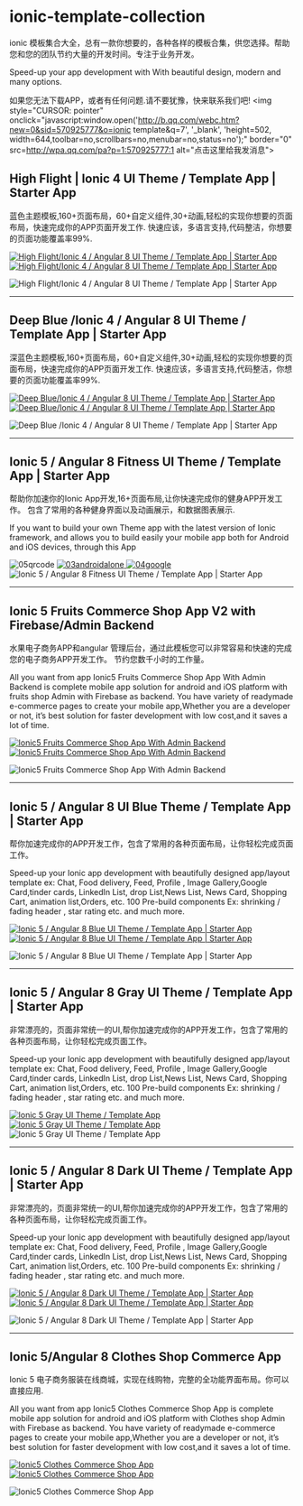 # ionic-template-collection
ionic 模板集合大全，总有一款你想要的，各种各样的模板合集，供您选择。帮助您和您的团队节约大量的开发时间。专注于业务开发。
<p>Speed-up your app development with With beautiful design, modern and many options.</p>

如果您无法下载APP，或者有任何问题.请不要犹豫，快来联系我们吧!
<img style="CURSOR: pointer"
     onclick="javascript:window.open('http://b.qq.com/webc.htm?new=0&sid=570925777&o=ionic template&q=7', '_blank', 'height=502, width=644,toolbar=no,scrollbars=no,menubar=no,status=no');"
     border="0" src=http://wpa.qq.com/pa?p=1:570925777:1 alt="点击这里给我发消息">


## High Flight | Ionic 4 UI Theme / Template App | Starter App
蓝色主题模板,160+页面布局，60+自定义组件,30+动画,轻松的实现你想要的页面布局，快速完成你的APP页面开发工作.
快速应该，多语言支持,代码整洁，你想要的页面功能覆盖率99%.

<p>
    <a href="http://bit.ly/2sLLMeI" target="_blank">
        <img src="https://i.ibb.co/tBZ9p2t/high-flight-qrcodeandroid.jpg"
             alt="High Flight/Ionic 4 / Angular 8 UI Theme / Template App | Starter App" border="0">
    </a>
    <a href="http://bit.ly/3aowTQt"
       target="_blank">
        <img src="https://i.ibb.co/bBB51HW/high-flight-qrcodegoogle.jpg"
             alt="High Flight/Ionic 4 / Angular 8 UI Theme / Template App | Starter App" border="0">
    </a>
</p>
<img src="https://i.ibb.co/q04g1F4/high-main.gif"
     alt="High Flight/Ionic 4 / Angular 8 UI Theme / Template App | Starter App" border="0">


----------------------------------------------------------------------------------------------------

## Deep Blue /Ionic 4 / Angular 8 UI Theme / Template App | Starter App
深蓝色主题模板,160+页面布局，60+自定义组件,30+动画,轻松的实现你想要的页面布局，快速完成你的APP页面开发工作.
快速应该，多语言支持,代码整洁，你想要的页面功能覆盖率99%.
<p>
    <a href="http://bit.ly/2v6ubil" target="_blank">
        <img src="https://i.ibb.co/GP3BPQ0/deepblue-qrcodeandroid.jpg"
             alt="Deep Blue/Ionic 4 / Angular 8 UI Theme / Template App | Starter App" border="0">
    </a>
    <a href="http://bit.ly/2GaFRTm"
       target="_blank">
        <img src="https://i.ibb.co/5WJjXMh/deepblue-qrcodegoogle.jpg"
             alt="Deep Blue/Ionic 4 / Angular 8 UI Theme / Template App | Starter App" border="0">
    </a>
</p>

<img src="https://i.ibb.co/NxYd3QD/deep-demo.gif"
     alt="Deep Blue /Ionic 4 / Angular 8 UI Theme / Template App | Starter App" border="0">

----------------------------------------------------------------------------------------------------
## Ionic 5 / Angular 8 Fitness UI Theme / Template App | Starter App
帮助你加速你的Ionic App开发,16+页面布局,让你快速完成你的健身APP开发工作。
包含了常用的各种健身界面以及动画展示，和数据图表展示.
<p>If you want to build your own Theme app with the latest version of Ionic framework, and allows you to build easily
    your mobile app both for Android and iOS devices, through this App</p>

<img src="https://i.ibb.co/cb8tyZS/05qrcode.jpg" alt="05qrcode" border="0">
<a href="http://bit.ly/35OGI7r" target="_blank">
    <img src="https://i.ibb.co/6tCxHJK/03androidalone.jpg" alt="03androidalone" border="0">
</a>
<a href="https://play.google.com/store/apps/details?id=io.ionic.com.start_easyfit_myApp990004" target="_blank">
    <img src="https://i.ibb.co/R6kbJms/04google.jpg" alt="04google" border="0">
</a>
<img alt="Ionic 5 / Angular 8 Fitness UI Theme / Template App | Starter App"
     src="https://i.ibb.co/Pmpb4WV/previewdemo.gif"/>

----------------------------------------------------------------------------------------------------
## Ionic 5 Fruits Commerce Shop App V2 with Firebase/Admin Backend
水果电子商务APP和angular 管理后台，通过此模板您可以非常容易和快速的完成您的电子商务APP开发工作。
节约您数千小时的工作量。
<p>All you want from app Ionic5 Fruits Commerce Shop App With Admin Backend is complete mobile app solution for
    android and iOS
    platform
    with fruits shop Admin with Firebase as backend. You have variety of readymade e-commerce pages to create
    your
    mobile app,Whether you are a developer or not, it’s best solution for faster development with low cost,and
    it saves a lot of time.</p>

<p>
    <a href="http://bit.ly/2tNE2ZI" target="_blank">
        <img src="https://i.ibb.co/JKsZCnH/qrcodeandroid.jpg" alt="Ionic5 Fruits Commerce Shop App With Admin Backend "
             border="0">
    </a>
    <a href="http://bit.ly/35J9fuj" target="_blank">
        <img src="https://i.ibb.co/Kmh8q7F/qrcodegoogle.jpg" alt="Ionic5 Fruits Commerce Shop App With Admin Backend "
             border="0">
    </a>
</p>
<img src="https://i.ibb.co/Ss4PwsB/previewdemo.gif" alt="Ionic5 Fruits Commerce Shop App With Admin Backend "
     border="0">

----------------------------------------------------------------------------------------------------
## Ionic 5 / Angular 8 UI Blue Theme / Template App | Starter App
<p>帮你加速完成你的APP开发工作，包含了常用的各种页面布局，让你轻松完成页面工作。</p>
<p>Speed-up your Ionic app development with beautifully designed app/layout template ex: Chat, Food delivery, Feed,
    Profile , Image Gallery,Google Card,tinder cards, LinkedIn List, drop List,News List, News Card, Shopping Cart,
    animation list,Orders, etc. 100 Pre-build components Ex: shrinking / fading header , star rating etc. and much
    more.</p>
<p>
    <a href="http://bit.ly/2MxB9mt" target="_blank">
        <img src="https://i.ibb.co/6Bfh4Jd/03android.jpg"
             alt="Ionic 5 / Angular 8 Blue UI Theme / Template App | Starter App" border="0">
    </a>
    <a href="https://play.google.com/store/apps/details?id=io.ionic.com.start_template_blue_myApp990004"
       target="_blank">
        <img src="https://i.ibb.co/qdC6HNd/qrcodegoogle.jpg"
             alt="Ionic 5 / Angular 8 Blue UI Theme / Template App | Starter App" border="0">
    </a>
</p>
<img src="https://i.ibb.co/Gs4PtZd/previewdemo.gif" alt="Ionic 5 / Angular 8 Blue UI Theme / Template App | Starter App"
     border="0">

----------------------------------------------------------------------------------------------------
## Ionic 5 / Angular 8 Gray UI Theme / Template App | Starter App
<p>非常漂亮的，页面非常统一的UI,帮你加速完成你的APP开发工作，包含了常用的各种页面布局，让你轻松完成页面工作。</p>
<p>Speed-up your Ionic app development with beautifully designed app/layout template ex: Chat, Food delivery, Feed,
    Profile , Image Gallery,Google Card,tinder cards, LinkedIn List, drop List,News List, News Card, Shopping Cart,
    animation list,Orders, etc. 100 Pre-build components Ex: shrinking / fading header , star rating etc. and much
    more.</p>
<a href="http://bit.ly/2EJGMJK" target="_blank">
    <img src="https://i.ibb.co/8Pm0FHP/qrcodeandroid.jpg"
         alt="Ionic 5 Gray UI Theme / Template App" border="0">
</a>
<a href="https://play.google.com/store/apps/details?id=io.ionic.com.start_template_gray_myApp990003"
   target="_blank">
    <img src="https://i.ibb.co/c1dCDtK/qrcodegoogle.jpg"
         alt="Ionic 5 Gray UI Theme / Template App" border="0">
</a>
<img src="https://i.ibb.co/RYzNxh5/previewdemo.gif" alt="Ionic 5 Gray UI Theme / Template App" border="0">

----------------------------------------------------------------------------------------------------
## Ionic 5 / Angular 8 Dark UI Theme / Template App | Starter App
<p>非常漂亮的，页面非常统一的UI,帮你加速完成你的APP开发工作，包含了常用的各种页面布局，让你轻松完成页面工作。</p>
<p>Speed-up your Ionic app development with beautifully designed app/layout template ex: Chat, Food delivery, Feed,
    Profile , Image Gallery,Google Card,tinder cards, LinkedIn List, drop List,News List, News Card, Shopping Cart,
    animation list,Orders, etc. 100 Pre-build components Ex: shrinking / fading header , star rating etc. and much
    more.</p>
<p>
    <a href="http://bit.ly/2MmE2q6" target="_blank">
        <img src="https://i.ibb.co/0fTSXp7/qrcodeandroid.jpg"
             alt="Ionic 5 / Angular 8 Dark UI Theme / Template App | Starter App" border="0">
    </a>
    <a href="https://play.google.com/store/apps/details?id=ionic.com.start_dark_myApp990009"
       target="_blank">
        <img src="https://i.ibb.co/X234PT0/qrcodegoogle.jpg"
             alt="Ionic 5 / Angular 8 Dark UI Theme / Template App | Starter App" border="0">
    </a>
</p>
<img alt="Ionic 5 / Angular 8 Dark UI Theme / Template App | Starter App"
     src="https://i.ibb.co/5TsvSrX/previewdemo.gif"/>

----------------------------------------------------------------------------------------------------
## Ionic 5/Angular 8 Clothes Shop Commerce App
<p>Ionic 5 电子商务服装在线商城，实现在线购物，完整的全功能界面布局。你可以直接应用.</p>
<p>All you want from app Ionic5 Clothes Commerce Shop App is complete mobile app solution for android and iOS platform
    with Clothes shop Admin with Firebase as backend. You have variety of readymade e-commerce pages to create your
    mobile app,Whether you are a developer or not, it’s best solution for faster development with low cost,and it saves
    a lot of time.</p>
<p>
    <a href="http://bit.ly/39HlNpa" target="_blank">
        <img src="https://i.ibb.co/mH8xNNR/qrcodeandroid.jpg" alt="Ionic5 Clothes Commerce Shop App" border="0">
    </a>
    <a href="http://bit.ly/2sEdcTN" target="_blank">
        <img src="https://i.ibb.co/H7qw3sj/qrcodegoogle.jpg" alt="Ionic5 Clothes Commerce Shop App" border="0">
    </a>
</p>
<img src="https://i.ibb.co/cQSXxGc/1previewdemo.gif" alt="Ionic5 Clothes Commerce Shop App" border="0">
